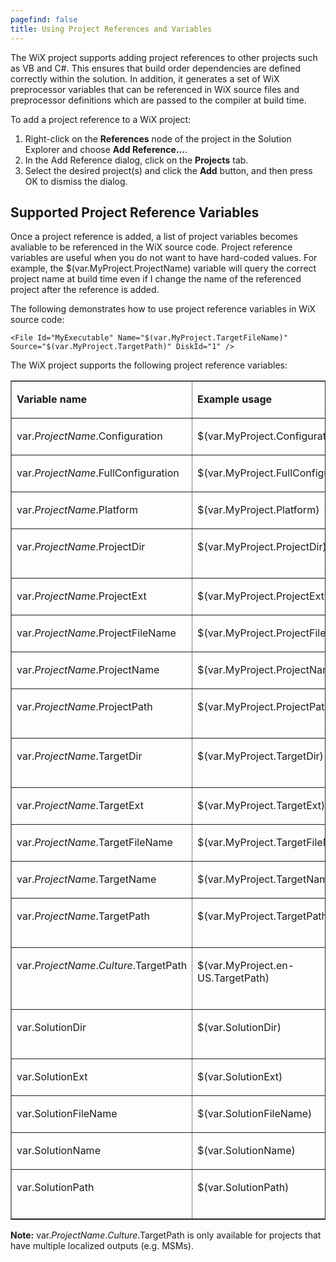 ```yaml
---
pagefind: false
title: Using Project References and Variables
---
```


The WiX project supports adding project references to other projects such as VB and C#. This ensures that build order dependencies are defined correctly within the solution. In addition, it generates a set of WiX preprocessor 
variables that can be referenced in WiX source files and preprocessor definitions which are 
passed to the compiler at build time.

To add a project reference to a WiX project:

1. Right-click on the <b>References</b> node of the project in the Solution 
Explorer and choose <b>Add Reference...</b>.
1. In the Add Reference dialog, click on the **Projects** tab.
1. Select the desired project(s) and click the <b>Add</b> button, and then press OK 
to dismiss the dialog.

## Supported Project Reference Variables

Once a project reference is added, a list of project variables becomes avaliable 
to be referenced in the WiX source code. Project reference variables are useful 
when you do not want to have hard-coded values. For example, the 
$(var.MyProject.ProjectName) variable will query the correct project name at 
build time even if I change the name of the referenced project after the 
reference is added.

The following demonstrates how to use project reference variables in WiX source 
code:

    <File Id="MyExecutable" Name="$(var.MyProject.TargetFileName)" Source="$(var.MyProject.TargetPath)" DiskId="1" />

The WiX project supports the following project reference variables:

<table border="1" cellspacing="0" cellpadding="2" class="style1">
  <tr>
    <td valign="top">
      <p><b>Variable name</b></p>
    </td>
    <td valign="top">
      <p><b>Example usage</b></p>
    </td>
    <td valign="top">
      <p><b>Example value</b></p>
    </td>
  </tr>
  <tr>
    <td valign="top">
      <p>var.<i>ProjectName</i>.Configuration</p>
    </td>
    <td valign="top">
      <p>$(var.MyProject.Configuration)</p>
    </td>
    <td valign="top">
      <p>Debug or Release</p>
    </td>
  </tr>
  <tr>
    <td valign="top">
      <p>var.<i>ProjectName</i>.FullConfiguration</p>
    </td>
    <td valign="top">
      <p>$(var.MyProject.FullConfiguration)</p>
    </td>
    <td valign="top">
      <p>Debug|AnyCPU</p>
    </td>
  </tr>
  <tr>
    <td valign="top">
      <p>var.<i>ProjectName</i>.Platform</p>
    </td>
    <td valign="top">
      <p>$(var.MyProject.Platform)</p>
    </td>
    <td valign="top">
      <p>AnyCPU, Win32, x64 or ia64</p>
    </td>
  </tr>
  <tr>
    <td valign="top">
      <p>var.<i>ProjectName</i>.ProjectDir</p>
    </td>
    <td valign="top">
      <p>$(var.MyProject.ProjectDir)</p>
    </td>
    <td valign="top">
      <p>C:\users\myusername\Documents\Visual Studio 2010\Projects\MyProject\</p>
    </td>
  </tr>
  <tr>
    <td valign="top">
      <p>var.<i>ProjectName</i>.ProjectExt</p>
    </td>
    <td valign="top">
      <p>$(var.MyProject.ProjectExt)</p>
    </td>
    <td valign="top">
      <p>.csproj</p>
    </td>
  </tr>
  <tr>
    <td valign="top">
      <p>var.<i>ProjectName</i>.ProjectFileName</p>
    </td>
    <td valign="top">
      <p>$(var.MyProject.ProjectFileName)</p>
    </td>
    <td valign="top">
      <p>MyProject.csproj</p>
    </td>
  </tr>
  <tr>
    <td valign="top">
      <p>var.<i>ProjectName</i>.ProjectName</p>
    </td>
    <td valign="top">
      <p>$(var.MyProject.ProjectName)</p>
    </td>
    <td valign="top">
      <p>MyProject</p>
    </td>
  </tr>
  <tr>
    <td valign="top">
      <p>var.<i>ProjectName</i>.ProjectPath</p>
    </td>
    <td valign="top">
      <p>$(var.MyProject.ProjectPath)</p>
    </td>
    <td valign="top">
      <p>C:\users\myusername\Documents\Visual Studio 2010\Projects\MyProject\MyApp.csproj</p>
    </td>
  </tr>
  <tr>
    <td valign="top">
      <p>var.<i>ProjectName</i>.TargetDir</p>
    </td>
    <td valign="top">
      <p>$(var.MyProject.TargetDir)</p>
    </td>
    <td valign="top">
      <p>C:\users\myusername\Documents\Visual Studio 2010\Projects\MyProject\bin\Debug\</p>
    </td>
  </tr>
  <tr>
    <td valign="top">
      <p>var.<i>ProjectName</i>.TargetExt</p>
    </td>
    <td valign="top">
      <p>$(var.MyProject.TargetExt)</p>
    </td>
    <td valign="top">
      <p>.exe</p>
    </td>
  </tr>
  <tr>
    <td valign="top">
      <p>var.<i>ProjectName</i>.TargetFileName</p>
    </td>
    <td valign="top">
      <p>$(var.MyProject.TargetFileName)</p>
    </td>
    <td valign="top">
      <p>MyProject.exe</p>
    </td>
  </tr>
  <tr>
    <td valign="top">
      <p>var.<i>ProjectName</i>.TargetName</p>
    </td>
    <td valign="top">
      <p>$(var.MyProject.TargetName)</p>
    </td>
    <td valign="top">
      <p>MyProject</p>
    </td>
  </tr>
  <tr>
   <td valign="top">
      <p>var.<i>ProjectName</i>.TargetPath</p>
    </td>
    <td valign="top">
      <p>$(var.MyProject.TargetPath)</p>
    </td>
    <td valign="top">
      <p>C:\users\myusername\Documents\Visual Studio 2010\Projects\MyProject\bin\Debug\MyProject.exe</p>
    </td>
  </tr>
  <tr>
    <td valign="top">
      <p>var.<i>ProjectName</i>.<i>Culture</i>.TargetPath</p>
    </td>
    <td valign="top">
      <p>$(var.MyProject.en-US.TargetPath)</p>
    </td>
    <td valign="top">
      <p>C:\users\myusername\Documents\Visual Studio 2010\Projects\MyProject\bin\Debug\en-US\MyProject.msm</p>
    </td>
  </tr>
  <tr>
    <td valign="top">
      <p>var.SolutionDir</p>
    </td>
    <td valign="top">
      <p>$(var.SolutionDir)</p>
    </td>
    <td valign="top">
      <p>C:\users\myusername\Documents\Visual Studio 2010\Projects\MySolution\</p>
    </td>
  </tr>
  <tr>
    <td valign="top">
      <p>var.SolutionExt</p>
    </td>
    <td valign="top">
      <p>$(var.SolutionExt)</p>
    </td>
    <td valign="top">
      <p>.sln</p>
    </td>
  </tr>
  <tr>
    <td valign="top">
      <p>var.SolutionFileName</p>
    </td>
    <td valign="top">
      <p>$(var.SolutionFileName)</p>
    </td>
    <td valign="top">
      <p>MySolution.sln</p>
    </td>
  </tr>
  <tr>
    <td valign="top">
      <p>var.SolutionName</p>
    </td>
    <td valign="top">
      <p>$(var.SolutionName)</p>
    </td>
    <td valign="top">
      <p>MySolution</p>
    </td>
  </tr>
  <tr>
    <td valign="top">
      <p>var.SolutionPath</p>
    </td>
    <td valign="top">
      <p>$(var.SolutionPath)</p>
    </td>
    <td valign="top">
      <p>C:\users\myusername\Documents\Visual Studio 2010\Projects\MySolution\MySolution.sln</p>
    </td>
  </tr>
</table>

**Note:** var.*ProjectName*.*Culture*.TargetPath is only available for projects that have multiple localized outputs (e.g. MSMs).
